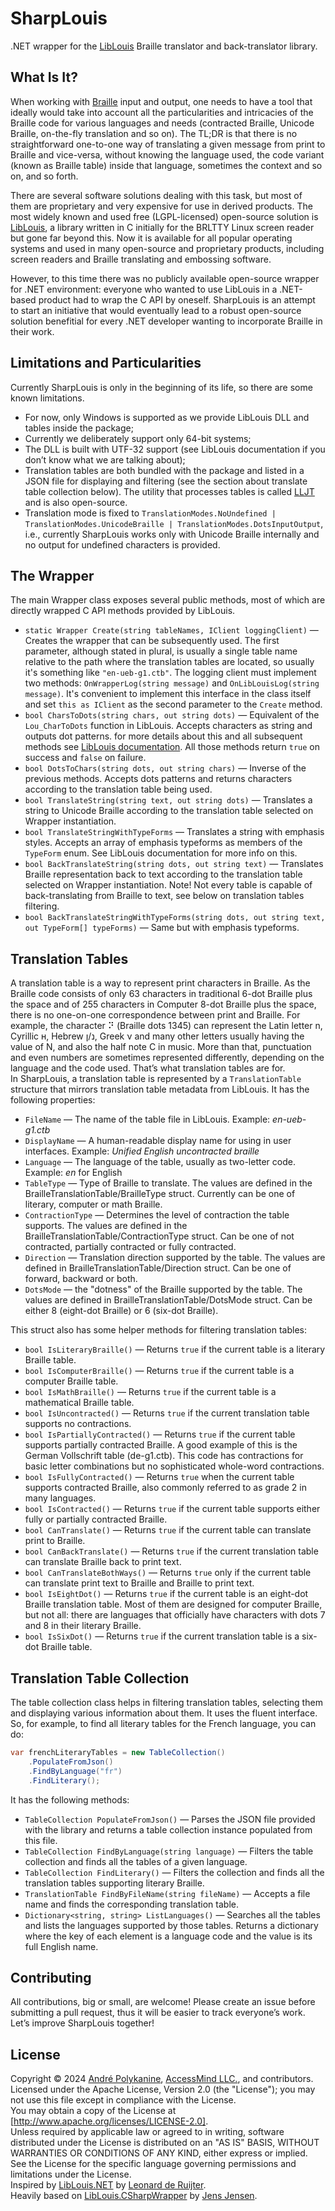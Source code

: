 # SharpLouis

.NET wrapper for the [LibLouis](https://github.com/liblouis/liblouis) Braille translator and back-translator library.

## What Is It?

When working with [Braille](https://en.wikipedia.org/wiki/Braille) input and output, one needs to have a tool that ideally would take into account all the particularities and intricacies of the Braille code for various languages and needs (contracted Braille, Unicode Braille, on-the-fly translation and so on). The TL;DR is that there is no straightforward one-to-one way of translating a given message from print to Braille and vice-versa, without knowing the language used, the code variant (known as Braille table) inside that language, sometimes the context and so on, and so forth.

There are several software solutions dealing with this task, but most of them are proprietary and very expensive for use in derived products. The most widely known and used free (LGPL-licensed) open-source solution is [LibLouis](https://github.com/liblouis/liblouis), a library written in C initially for the BRLTTY Linux screen reader but gone far beyond this. Now it is available for all popular operating systems and used in many open-source and proprietary products, including screen readers and Braille translating and embossing software.

However, to this time there was no publicly available open-source wrapper for .NET environment: everyone who wanted to use LibLouis in a .NET-based product had to wrap the C API by oneself. SharpLouis is an attempt to start an initiative that would eventually lead to a robust open-source solution benefitial for every .NET developer wanting to incorporate Braille in their work.

## Limitations and Particularities

Currently SharpLouis is only in the beginning of its life, so there are some known limitations.

* For now, only Windows is supported as we provide LibLouis DLL and tables inside the package;
* Currently we deliberately support only 64-bit systems;
* The DLL is built with UTF-32 support (see LibLouis documentation if you don’t know what we are talking about);
* Translation tables are both bundled with the package and listed in a JSON file for displaying and filtering (see the section about translate table collection below). The utility that processes tables is called [LLJT](https://github.com/accessmind/liblouis-jsonify-tables) and is also open-source.
* Translation mode is fixed to `TranslationModes.NoUndefined | TranslationModes.UnicodeBraille | TranslationModes.DotsInputOutput`, i.e., currently SharpLouis works only with Unicode Braille internally and no output for undefined characters is provided.

## The Wrapper

The main Wrapper class exposes several public methods, most of which are directly wrapped C API methods provided by LibLouis.

* `static Wrapper Create(string tableNames, IClient loggingClient)` — Creates the wrapper that can be subsequently used. The first parameter, although stated in plural, is usually a single table name relative to the path where the translation tables are located, so usually it's something like `"en-ueb-g1.ctb"`. The logging client must implement two methods: `OnWrapperLog(string message)` and `OnLibLouisLog(string message)`. It's convenient to implement this interface in the class itself and set `this as IClient` as the second parameter to the `Create` method.
* `bool CharsToDots(string chars, out string dots)` — Equivalent of the `Lou_CharToDots` function in LibLouis. Accepts characters as string and outputs dot patterns. for more details about this and all subsequent methods see [LibLouis documentation](https://liblouis.io/documentation/liblouis.html). All those methods return `true` on success and `false` on failure.
* `bool DotsToChars(string dots, out string chars)` — Inverse of the previous methods. Accepts dots patterns and returns characters according to the translation table being used.
* `bool TranslateString(string text, out string dots)` — Translates a string to Unicode Braille according to the translation table selected on Wrapper instantiation.
* `bool TranslateStringWithTypeForms` — Translates a string with emphasis styles. Accepts an array of emphasis typeforms as members of the `TypeForm` enum. See LibLouis documentation for more info on this.
* `bool BackTranslateString(string dots, out string text)` — Translates Braille representation back to text according to the translation table selected on Wrapper instantiation. Note! Not every table is capable of back-translating from Braille to text, see below on translation tables filtering.
* `bool BackTranslateStringWithTypeForms(string dots, out string text, out TypeForm[] typeForms)` — Same but with emphasis typeforms.

## Translation Tables

A translation table is a way to represent print characters in Braille. As the Braille code consists of only 63 characters in traditional 6-dot Braille plus the space and of 255 characters in Computer 8-dot Braille plus the space, there is no one-on-one correspondence between print and Braille. For example, the character ⠝ (Braille dots 1345) can represent the Latin letter n, Cyrillic н, Hebrew נ/ן, Greek ν and many other letters usually having the value of N, and also the half note C in music. More than that, punctuation and even numbers are sometimes represented differently, depending on the language and the code used. That’s what translation tables are for.  
In SharpLouis, a translation table is represented by a `TranslationTable` structure that mirrors translation table metadata from LibLouis. It has the following properties:

* `FileName` — The name of the table file in LibLouis. Example: _en-ueb-g1.ctb_
* `DisplayName` — A human-readable display name for using in user interfaces. Example: _Unified English uncontracted braille_
* `Language` — The language of the table, usually as two-letter code. Example: _en_ for English
* `TableType` — Type of Braille to translate. The values are defined in the BrailleTranslationTable/BrailleType struct. Currently can be one of literary, computer or math Braille.
* `ContractionType` — Determines the level of contraction the table supports. The values are defined in the BrailleTranslationTable/ContractionType struct. Can be one of not contracted, partially contracted or fully contracted.
* `Direction` — Translation direction supported by the table. The values are defined in BrailleTranslationTable/Direction struct. Can be one of forward, backward or both.
* `DotsMode` — the "dotness" of the Braille supported by the table. The values are defined in BrailleTranslationTable/DotsMode struct. Can be either 8 (eight-dot Braille) or 6 (six-dot Braille).

This struct also has some helper methods for filtering translation tables:
* `bool IsLiteraryBraille()` — Returns `true` if the current table is a literary Braille table.
* `bool IsComputerBraille()` — Returns `true` if the current table is a computer Braille table.
* `bool IsMathBraille()` — Returns `true` if the current table is a mathematical Braille table.
* `bool IsUncontracted()` — Returns `true` if the current translation table supports no contractions.
* `bool IsPartiallyContracted()` — Returns `true` if the current table supports partially contracted Braille. A good example of this is the German Vollschrift table (de-g1.ctb). This code has contractions for basic letter combinations but no sophisticated whole-word contractions.
* `bool IsFullyContracted()` — Returns `true` when the current table supports contracted Braille, also commonly referred to as grade 2 in many languages.
* `bool IsContracted()` — Returns `true` if the current table supports either fully or partially contracted Braille.
* `bool CanTranslate()` — Returns `true` if the current table can translate print to Braille.
* `bool CanBackTranslate()` — Returns `true` if the current translation table can translate Braille back to print text.
* `bool CanTranslateBothWays()` — Returns `true` only if the current table can translate print text to Braille and Braille to print text.
* `bool IsEightDot()` — Returns `true` if the current table is an eight-dot Braille translation table. Most of them are designed for computer Braille, but not all: there are languages that officially have characters with dots 7 and 8 in their literary Braille.
* `bool IsSixDot()` — Returns `true` if the current translation table is a six-dot Braille table.

## Translation Table Collection

The table collection class helps in filtering translation tables, selecting them and displaying various information about them. It uses the fluent interface. So, for example, to find all literary tables for the French language, you can do:

```csharp
var frenchLiteraryTables = new TableCollection()
    .PopulateFromJson()
    .FindByLanguage("fr")
    .FindLiterary();
```

It has the following methods:

* `TableCollection PopulateFromJson()` — Parses the JSON file provided with the library and returns a table collection instance populated from this file.
* `TableCollection FindByLanguage(string language)` — Filters the table collection and finds all the tables of a given language.
* `TableCollection FindLiterary()` — Filters the collection and finds all the translation tables supporting literary Braille.
* `TranslationTable FindByFileName(string fileName)` — Accepts a file name and finds the corresponding translation table.
* `Dictionary<string, string> ListLanguages()` — Searches all the tables and lists the languages supported by those tables. Returns a dictionary where the key of each element is a language code and the value is its full English name.

## Contributing

All contributions, big or small, are welcome! Please create an issue before submitting a pull request, thus it will be easier to track everyone’s work. Let’s improve SharpLouis together!

## License

Copyright © 2024 [André Polykanine](https://github.com/Menelion), [AccessMind LLC.](https://accessmind.io/), and contributors.  
Licensed under the Apache License, Version 2.0 (the "License"); you may not use this file except in compliance with the License.  
You may obtain a copy of the License at [http://www.apache.org/licenses/LICENSE-2.0].  
Unless required by applicable law or agreed to in writing, software distributed under the License is distributed on an "AS IS" BASIS, WITHOUT WARRANTIES OR CONDITIONS OF ANY KIND, either express or implied.  
See the License for the specific language governing permissions and limitations under the License.  
Inspired by [LibLouis.NET](https://github.com/LeonarddeR/liblouis.net) by [Leonard de Ruijter](https://github.com/LeonarddeR).  
Heavily based on [LibLouis.CSharpWrapper](https://github.com/JensJensenPublic/liblouis.CSharp.Wrapper) by [Jens Jensen](https://github.com/jensjensenpublic).
